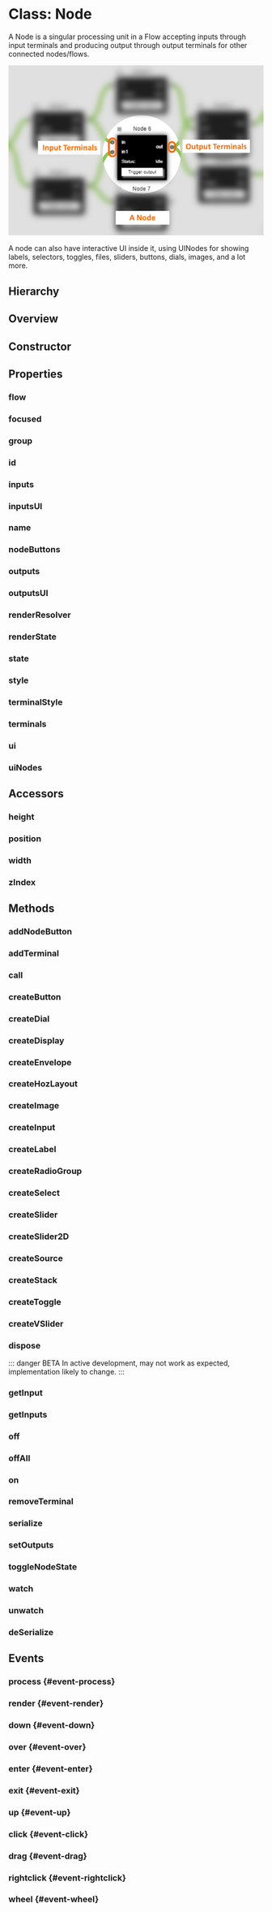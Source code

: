 # Class: Node

A Node is a singular processing unit in a <Ref to="./flow">Flow</Ref> accepting inputs through input <Ref to="./terminal">terminals</Ref> and producing output through output terminals for other connected nodes/flows.

<img class="zoomable" alt="Node example" src="/images/node-example.png" />

A node can also have interactive UI inside it, using <Ref to="./ui-node">UINodes</Ref> for showing labels, selectors, toggles, files, sliders, buttons, dials, images, and a lot more.

## Hierarchy

<Hierarchy
  :extend="{name: 'Hooks', link: './hooks'}"
  :implement="[
    {name: 'Events', link: '../interfaces/events.html'},
    {name: 'Serializable', link: '../interfaces/serializable.html'},
    {name: 'Renderable', link: '../interfaces/renderable.html'}
  ]"
/>

## Overview

<Overview :data="data" />

## Constructor

<Method type="constructor">
  <template v-slot:signature>
    new Node(<strong>flow: </strong><em><Ref to="./flow">Flow</Ref></em>,
    <strong>name: </strong><em>string</em>,
    <strong>position: </strong><em><Ref to="./vector">Vector</Ref></em>,
    <strong>width: </strong><em>number</em>,
    <strong>inputs: </strong><em><Ref to="../interfaces/serialized-terminal">SerializedTerminal</Ref>[]</em>,
    <strong>outputs: </strong><em><Ref to="../interfaces/serialized-terminal">SerializedTerminal</Ref>[]</em>,
    <strong>options?: </strong><em><Ref to="../interfaces/node-constructor-options">NodeConstructorOptions</Ref></em>):
    <em><Ref to="#class-node">Node</Ref></em>
  </template>
  <template v-slot:params>
    <Param name="flow"><em><Ref to="./flow">Flow</Ref></em></Param>
    <Param name="name">
      <em>string</em>
    </Param>
    <Param name="position">
      <em><Ref to="./vector">Vector</Ref></em>
    </Param>
    <Param name="width">
      <em>number</em>
    </Param>
    <Param name="inputs">
      <em><Ref to="../interfaces/serialized-terminal">SerializedTerminal</Ref>[]</em>
    </Param>
    <Param name="outputs">
      <em><Ref to="../interfaces/serialized-terminal">SerializedTerminal</Ref>[]</em>
    </Param>
    <Param name="options?">
      <em><Ref to="../interfaces/node-constructor-options">NodeConstructorOptions</Ref></em>
  <template v-slot:default-value>

  ```js
  {
    style: {},
    terminalStyle: {},
    state: {},
    id: getNewUUID() // dynamic
  }
  ```
  </template>
    </Param>
  </template>
</Method>

## Properties

### flow

<Property type="property" name="flow">
  <template v-slot:type>
    <em><Ref to="./flow">Flow</Ref></em>
  </template>
  <template v-slot:desc>
    Reference to the <Ref to="./flow">Flow</Ref> in which this node exists.
  </template>
</Property>

### focused

<Property type="property" name="focused">
  <template v-slot:type>
    <em>boolean</em>
  </template>
  <template v-slot:desc>
    Node's current focused state.
    <img class="zoomable" alt="Focused node" src="/images/focused-node-example.png" />
  </template>
</Property>

### group

<Property type="property" name="group">
  <template v-slot:type>
    <em><Ref to="./group">Group</Ref></em>
  </template>
  <template v-slot:desc>
    Reference to the <Ref to="./group">Group</Ref> if this node is grouped with other nodes.
  </template>
</Property>

### id

<Property type="property" name="id">
  <template v-slot:type>
    <em>string</em>
  </template>
  <template v-slot:desc>
    A unique identifier.
  </template>
</Property>

### inputs

<Property type="property" name="inputs">
  <template v-slot:type>
    <em><Ref to="./terminal">Terminal</Ref></em>
  </template>
  <template v-slot:desc>
    Reference to all the input terminals of the node.
  </template>
</Property>

### inputsUI

<Property type="property" name="inputsUI">
  <template v-slot:type>
    <em><Ref to="./terminal">Terminal</Ref></em>
  </template>
  <template v-slot:desc>
    Reference to all the input terminals of node that are bound to one of the <Ref to="./ui-node">UINodes</Ref>.<br/>
    For e.g. A Label can have it's own input/output terminal.
    <img class="zoomable" alt="Label inside node with input and output terminals" src="/images/label-terminals.png" />
  </template>
</Property>

### name

<Property type="property" name="name">
  <template v-slot:type>
    <em>string</em>
  </template>
  <template v-slot:desc>
    Display name of the node.
  </template>
</Property>

### nodeButtons

<Property type="property" name="nodeButtons">
  <template v-slot:type>
    <em>Map&lt;string, <Ref to="./node-button">NodeButton</Ref>&gt;</em>
  </template>
  <template v-slot:desc>
    Collection of all the <Ref to="./node-button">node-buttons</Ref> displayed besides the node's <Ref to="#name">name</Ref>.<br/>
    <img class="zoomable" alt="Node-button example" src="/images/node-button-example.png" />
  </template>
</Property>

### outputs

<Property type="property" name="outputs">
  <template v-slot:type>
    <em><Ref to="./terminal">Terminal</Ref></em>
  </template>
  <template v-slot:desc>
    Reference to all the output terminals of the node.
  </template>
</Property>

### outputsUI

<Property type="property" name="outputsUI">
  <template v-slot:type>
    <em><Ref to="./terminal">Terminal</Ref></em>
  </template>
  <template v-slot:desc>
    Reference to all the output terminals of node that are bound to one of the <Ref to="./ui-node">UINodes</Ref>.<br/>
    For e.g. A Label can have it's own input/output terminal.
    <img class="zoomable" alt="Label inside node with input and output terminals" src="/images/label-terminals.png" />
  </template>
</Property>

### renderResolver

<Property type="property" name="renderResolver">
  <template v-slot:type>
    {<br/>
      <span class="ml-1">
        <Optional class="mr-0p5" /><strong>node?: </strong>
        <Ref to="../interfaces/render-resolver">RenderResolver</Ref
        >&lt;<Ref to="#class-node">Node</Ref>,
        <Ref to="../interfaces/node-renderparams">NodeRenderParams</Ref>&gt;
      </span><br/>
      <span class="ml-1">
        <Optional class="mr-0p5" /><strong>nodeButton?: </strong>
        <Ref to="../interfaces/render-resolver">RenderResolver</Ref
        >&lt;<Ref to="./node-button">NodeButton</Ref>,
        <Ref to="../interfaces/node-button-renderparams">NodeButtonRenderParams</Ref>&gt;
      </span><br/>
      <span class="ml-1">
        <Optional class="mr-0p5" /><strong>terminal?: </strong>
        <Ref to="../interfaces/render-resolver">RenderResolver</Ref
        >&lt;<Ref to="./terminal">Terminal</Ref>,
        <Ref to="../interfaces/terminal-renderparams">TerminalRenderParams</Ref>&gt;
      </span><br/>
      <span class="ml-1">
        <Optional class="mr-0p5" /><strong>uiContainer?: </strong>
        <Ref to="../interfaces/render-resolver">RenderResolver</Ref
        >&lt;<Ref to="../nodeui/container">Container</Ref>,
        <Ref to="../interfaces/container-renderparams">ContainerRenderParams</Ref>&gt;
      </span>
    <br/>}
  </template>
  <template v-slot:desc>
  A <Ref to="../interfaces/render-resolver">RenderResolver</Ref> which is scoped to the Node instance.

  Any custom render functions specified using this resolver will only affect everything inside this node instance.
  </template>
  <template v-slot:default>{}</template>
</Property>

### renderState

<Property type="property" name="renderState">
  <template v-slot:type>
    <Ref to="../interfaces/render-state">RenderState</Ref>
  </template>
  <template v-slot:desc>
    The RenderState of a node is a collection of various states corresponding to Viewport visibility, maximized/minimized state and level-of-detail to show when zooming in/out. 
  </template>
  <template v-slot:default>
    <pre>
{
  viewport: <Ref to="../enums/viewport">ViewPort</Ref>.INSIDE,
  nodeState: <Ref to="../enums/node-state">NodeState</Ref>.MAXIMIZED,
  lod: <Ref to="../enums/lod">LOD</Ref>.LOD2
}</pre>
  </template>
</Property>

### state

<Property type="property" name="state">
  <template v-slot:type>
    <em><Ref to="../interfaces/record">Record</Ref>&lt;string, any&gt;</em>
  </template>
  <template v-slot:desc>
    A local reactive state of the node, properties defined within this state is two-way bindable with any <Ref to="./ui-node">UINode</Ref>.

  ```js
  let customNode = flow.createNode(
    "Custom Node",
    new Vector(50, 50), 170,
    {
      state: {
        name: "John Doe",
        age: 24
      }
    }
  );
  ```
  </template>
</Property>

### style

<Property type="property" name="style">
  <template v-slot:type>
    <em><Ref to="../interfaces/node-style">NodeStyle</Ref></em>
  </template>
  <template v-slot:default>

  ```js
  {
    font: 'arial',
    fontSize: '.75rem',
    titleFont: 'arial',
    titleFontSize: '.85rem',
    color: '#000',
    titleColor: '#000',
    maximizeButtonColor: 'darkgrey',
    nodeButtonSize: 10,
    nodeButtonSpacing: 5,
    expandButtonColor: '#000',
    minimizedTerminalColor: 'green',
    outlineColor: '#000',
    padding: 10,
    spacing: 10,
    rowHeight: 20,
    titleHeight: 29,
    terminalRowHeight: 24,
    terminalStripMargin: 8
  }
  ```
  </template>
</Property>

### terminalStyle

<Property type="property" name="terminalStyle">
  <template v-slot:type>
    <em><Ref to="../interfaces/terminal-style">TerminalStyle</Ref></em>
  </template>
</Property>

### terminals

<Property type="property" name="terminals">
  <template v-slot:type>
    <em>Map&lt;string, <Ref to="./terminal">Terminal</Ref>&gt;</em>
  </template>
  <template v-slot:desc>
    Reference to all the terminals (inputs/outputs) of the node mapped to their id's.
  </template>
</Property>

### ui

<Property type="property" name="ui">
  <template v-slot:type>
    <em><Ref to="../nodeui/container">Container</Ref></em>
  </template>
  <template v-slot:desc>
    Reference to the UI Container which is also the root <Ref to="./ui-node">UINode</Ref>.
  </template>
</Property>

### uiNodes

<Property type="property" name="uiNodes">
  <template v-slot:type>
    <em>Map&lt;string, <Ref to="./ui-node">UINode</Ref>&gt;</em>
  </template>
  <template v-slot:desc>
    Reference to all the UINodes.
  </template>
</Property>

## Accessors

### height

<Property type="accessor" name="height">
  <template v-slot:type>
    <em>number</em>
  </template>
</Property>

### position

<Property type="accessor" name="position">
  <template v-slot:type>
    <em><Ref to="./vector">Vector</Ref></em>
  </template>
</Property>

### width

<Property type="accessor" name="width">
  <template v-slot:type>
    <em>number</em>
  </template>
</Property>

### zIndex

<Property type="accessor" name="zIndex">
  <template v-slot:type>
    <em>number</em>
  </template>
</Property>

## Methods

### addNodeButton

<Method type="method">
  <template v-slot:signature>
    addNodeButton(<strong>callback: </strong><em>() => void</em>,
    <strong>render: </strong><em><Ref to="../interfaces/render-function">RenderFunction</Ref>&lt;<Ref to="./node-button">NodeButton</Ref>, <Ref to="../interfaces/node-button-render-params">NodeButtonRenderParams</Ref>&gt;</em>,
    <strong>align: </strong><em><Ref to="../enums/align">Align</Ref></em>):
    <em><Ref to="./node-button">NodeButton</Ref></em>
  </template>
  <template v-slot:params>
    <Param name="callback"><em>() => void</em></Param>
    <Param name="render">
      <em><Ref to="../interfaces/render-function">RenderFunction</Ref>&lt;<Ref to="./node-button">NodeButton</Ref>, <Ref to="../interfaces/node-button-render-params">NodeButtonRenderParams</Ref>&gt;</em>
    </Param>
    <Param name="align"><em><Ref to="../enums/align">Align</Ref></em></Param>
  </template>
  <template v-slot:example>

  ```js
  node.addNodeButton(
    () => doSomething(),
    (
      context: CanvasRenderingContext2D,
      params: NodeButtonRenderParams,
      nodeButton: NodeButton
    ) => {
      let style = nodeButton.node.style;

      context.strokeStyle = style.color;
      context.beginPath();
      context.arc(params.position.x, params.position.y, 10, 0, 2 * Math.PI);
      context.closePath();

      context.stroke();
    },
    Align.Right
  );
  ```
  </template>
</Method>

### addTerminal

<Method type="method">
  <template v-slot:signature>
    addTerminal(<strong>terminal: </strong><em><Ref to="./terminal">Terminal</Ref> | <Ref to="../interfaces/serialized-terminal">SerializedTerminal</Ref></em>):
    <em>void</em>
  </template>
  <template v-slot:params>
    <Param name="terminal">
      <em><Ref to="./terminal">Terminal</Ref> | <Ref to="../interfaces/serialized-terminal">SerializedTerminal</Ref></em>
    </Param>
  </template>
  <template v-slot:example>

  ```js
  node.addTerminal(
    new Terminal(
      node,
      TerminalType.IN,
      "string",
      "first-name"
    )
  );
  ```
  </template>
</Method>

### call

<Method type="method-inherited">
  <template v-slot:signature>
    call(<strong>eventKey: </strong><em>string</em>, <strong>...args: </strong><em>any</em>):
    <em>void</em>
  </template>
  <template v-slot:inherit>
    <Icon type="inherited" />from <Ref to="./hooks">Hooks</Ref>.<Ref to="./hooks#call">call</Ref>
  </template>
</Method>

### createButton

<Method type="method">
  <template v-slot:signature>
    createButton(<strong>text: </strong><em>string</em>, <strong>options?: </strong><em><Ref to="../interfaces/button-creator-options">ButtonCreatorOptions</Ref></em>):
    <em><Ref to="../nodeui/button">Button</Ref></em>
  </template>
  <template v-slot:params>
    <Param name="text">
      <em>string</em><br/>
      Text to display on button.
    </Param>
    <Param name="options?">
      <em><Ref to="../interfaces/button-creator-options">ButtonCreatorOptions</Ref></em>
    </Param>
  </template>
  <template v-slot:desc>
    Creates a new button.
  </template>
  <template v-slot:example>

  ```js
  let button = node.createButton('Click me');
  node.ui.append(button);
  ```
  <img class="zoomable" alt="Node UI Button example" src="/images/node-ui-button-example.png" />
  </template>
  <template v-slot:return>
    <em><Ref to="../nodeui/button">Button</Ref></em>
  </template>
</Method>

### createDial

<Method type="method">
  <template v-slot:signature>
    createDial(<strong>min: </strong><em>number</em>,
    <strong>max: </strong><em>number</em>,
    <strong>size: </strong><em>number</em>,
    <strong>options?: </strong><em><Ref to="../interfaces/dial-creator-options">DialCreatorOptions</Ref></em>):
    <em><Ref to="../nodeui/dial">Dial</Ref></em>
  </template>
  <template v-slot:params>
    <Param name="min">
      <em>number</em>
    </Param>
    <Param name="max">
      <em>number</em>
    </Param>
    <Param name="size">
      <em>number</em>
    </Param>
    <Param name="options?">
      <em><Ref to="../interfaces/dial-creator-options">DialCreatorOptions</Ref></em>
    </Param>
  </template>
  <template v-slot:desc>
    Creates a new radial dial.
  </template>
  <template v-slot:example>

  ```js
  let node = flow.createNode('Node', new Vector(50, 50), 150, {
    state: { dialValue: 65 }
  });

  let dial = node.createDial(0, 100, 100, { propName: 'dialValue'});
  let label = node.createLabel(
    node.state.dialValue, {
      propName: 'dialValue',
      style: { align: Align.Center, fontSize: '14px', precision: 0 }
    }
  );

  node.ui.append([dial, label]);
  ```
  <img class="zoomable" alt="Node UI Dial example" src="/images/node-ui-dial-example.png" />
  </template>
  <template v-slot:return>
    <em><Ref to="../nodeui/dial">Dial</Ref></em>
  </template>
</Method>

### createDisplay

<Method type="method">
  <template v-slot:signature>
    createDisplay(<strong>height: </strong><em>number</em>,
    <strong>renderers: </strong><em><Ref to="../interfaces/custom-renderer-config">CustomRendererConfig</Ref>[]</em>,
    <strong>options?: </strong><em><Ref to="../interfaces/display-creator-options">DisplayCreatorOptions</Ref></em>):
    <em><Ref to="../nodeui/display">Display</Ref></em>
  </template>
  <template v-slot:params>
    <Param name="height">
      <em>number</em>
    </Param>
    <Param name="renderers">
      <em><Ref to="../interfaces/custom-renderer-config">CustomRendererConfig</Ref>[]</em>
    </Param>
    <Param name="options?">
      <em><Ref to="../interfaces/display-creator-options">DisplayCreatorOptions</Ref></em>
    </Param>
  </template>
  <template v-slot:desc>
    Creates a new fully-customized rendering display.
  </template>
  <template v-slot:example>

  ```js
  let node = flow.createNode('Node', new Vector(50, 50), 230);

  let display = node.createDisplay(150, [{
    auto: true,
    clear: true,
    renderer: (context, width, height) => {
      for (let i = 0 ; i < 100 ; i++) {
        context.fillStyle = Color.Random().hexValue;
        context.fillRect(Math.random() * width, Math.random() * height, 5, 5);
      }
      return true;
    }
  }]);

  node.ui.append(display);
  ```
  <img class="zoomable" alt="Node UI Display example" src="/images/node-ui-display-example.png" />
  </template>
  <template v-slot:return>
    <em><Ref to="../nodeui/display">Display</Ref></em>
  </template>
</Method>

### createEnvelope

<Method type="method">
  <template v-slot:signature>
    createEnvelope(<strong>height: </strong><em>number</em>,
    <strong>values?: </strong><em><Ref to="./vector">Vector</Ref>[]</em>,
    <strong>options?: </strong><em><Ref to="../interfaces/envelope-creator-options">EnvelopeCreatorOptions</Ref></em>):
    <em><Ref to="../nodeui/envelope">Envelope</Ref></em>
  </template>
  <template v-slot:params>
    <Param name="height">
      <em>number</em>
    </Param>
    <Param name="values?">
      <em><Ref to="./vector">Vector</Ref>[]</em>
    </Param>
    <Param name="options?">
      <em><Ref to="../interfaces/envelope-creator-options">EnvelopeCreatorOptions</Ref></em>
    </Param>
  </template>
  <template v-slot:desc>
    Creates an interactive linear envelope.
  </template>
  <template v-slot:example>

  ```js
  let node = flow.createNode('Node', new Vector(50, 50), 230);

  let envelope = node.createEnvelope(150, [
    new Vector(.1, .1),
    new Vector(.3, .8),
    new Vector(.75, .3),
    new Vector(.9, .7)
  ]);

  node.ui.append(envelope);
  ```
  <img class="zoomable" alt="Node UI Envelope example" src="/images/node-ui-envelope-example.png" />
  </template>
  <template v-slot:return>
    <em><Ref to="../nodeui/envelope">Envelope</Ref></em>
  </template>
</Method>

### createHozLayout

<Method type="method">
  <template v-slot:signature>
    createHozLayout(<strong>childs?: </strong><em><Ref to="./ui-node">UINode</Ref>[]</em>,
    <strong>options?: </strong><em><Ref to="../interfaces/horizontal-layout-creator-options">HorizontalLayoutCreatorOptions</Ref></em>):
    <em><Ref to="../nodeui/horizontal-layout">HorizontalLayout</Ref></em>
  </template>
  <template v-slot:params>
    <Param name="childs?">
      <em><Ref to="./ui-node">UINode</Ref>[]</em>
    </Param>
    <Param name="options?">
      <em><Ref to="../interfaces/horizontal-layout-creator-options">HorizontalLayoutCreatorOptions</Ref></em>
    </Param>
  </template>
  <template v-slot:desc>
    Creates a horizontal layout.
  </template>
  <template v-slot:example>

  ```js
  let node = flow.createNode('Node', new Vector(50, 50), 230);

  let hozLayout = node.createHozLayout([
    node.createLabel('W: 0.2', {
      style: { grow: .2, backgroundColor: '#0f0', align: Align.Center }
    }),
    node.createLabel('W: 0.5', {
      style: { grow: .5, backgroundColor: '#e0e', align: Align.Center }
    }),
    node.createLabel('W: 0.3', {
      style: { grow: .3, backgroundColor: '#0ff', align: Align.Center }
    }),
  ]);

  node.ui.append(hozLayout);
  ```
  <img class="zoomable" alt="Node UI Horizontal Layout example" src="/images/node-ui-hoz-layout-example.png" />
  </template>
  <template v-slot:return>
    <em><Ref to="../nodeui/horizontal-layout">HorizontalLayout</Ref></em>
  </template>
</Method>

### createImage

<Method type="method">
  <template v-slot:signature>
    createImage(<strong>source: </strong><em>string</em>,
    <strong>options?: </strong><em><Ref to="../interfaces/image-creator-options">ImageCreatorOptions</Ref></em>):
    <em><Ref to="../nodeui/image">Image</Ref></em>
  </template>
  <template v-slot:params>
    <Param name="source">
      <em>string</em>
    </Param>
    <Param name="options?">
      <em><Ref to="../interfaces/image-creator-options">ImageCreatorOptions</Ref></em>
    </Param>
  </template>
  <template v-slot:desc>
    Creates an Image.
  </template>
  <template v-slot:example>

  ```js
  let node = flow.createNode('Node', new Vector(50, 50), 230);
  let image = node.createImage('/assets/hero.png', {
    style: { align: Align.Center }
  });
  node.ui.append(image);
  ```
  <img class="zoomable" alt="Node UI Image example" src="/images/node-ui-image-example.png" />
  </template>
  <template v-slot:return>
    <em><Ref to="../nodeui/image">Image</Ref></em>
  </template>
</Method>

### createInput

<Method type="method">
  <template v-slot:signature>
    createInput(<strong>options?: </strong><em><Ref to="../interfaces/input-creator-options">InputCreatorOptions</Ref></em>):
    <em><Ref to="../nodeui/input">Input</Ref></em>
  </template>
  <template v-slot:params>
    <Param name="options?">
      <em><Ref to="../interfaces/input-creator-options">InputCreatorOptions</Ref></em>
    </Param>
  </template>
  <template v-slot:desc>
    Creates a text input.
  </template>
  <template v-slot:example>

  ```js
  let node = flow.createNode('Node', new Vector(50, 50), 230);
  let input = node.createInput({ value: 'Sample Text'});
  node.ui.append(input);
  ```
  <img class="zoomable" alt="Node UI Input example" src="/images/node-ui-input-example.png" />
  </template>
  <template v-slot:return>
    <em><Ref to="../nodeui/input">Input</Ref></em>
  </template>
</Method>

### createLabel

<Method type="method">
  <template v-slot:signature>
    createLabel(<strong>text: </strong><em>string | number</em>,
    <strong>options?: </strong><em><Ref to="../interfaces/label-creator-options">LabelCreatorOptions</Ref></em>):
    <em><Ref to="../nodeui/label">Label</Ref></em>
  </template>
  <template v-slot:params>
    <Param name="text">
      <em>string | number</em>
    </Param>
    <Param name="options?">
      <em><Ref to="../interfaces/label-creator-options">LabelCreatorOptions</Ref></em>
    </Param>
  </template>
  <template v-slot:desc>
    Creates a label.
  </template>
  <template v-slot:example>

  ```js
  let node = flow.createNode('Node', new Vector(50, 50), 230);
  let label = node.createLabel('Sample Label');
  node.ui.append(label);
  ```
  <img class="zoomable" alt="Node UI Label example" src="/images/node-ui-label-example.png" />
  </template>
  <template v-slot:return>
    <em><Ref to="../nodeui/label">Label</Ref></em>
  </template>
</Method>

### createRadioGroup

<Method type="method">
  <template v-slot:signature>
    createRadioGroup(<strong>values?: </strong><em>string[]</em>,
    <strong>selected?: </strong><em>string</em>,
    <strong>options?: </strong><em><Ref to="../interfaces/radio-group-creator-options">RadioGroupCreatorOptions</Ref></em>):
    <em><Ref to="../nodeui/radio-group">RadioGroup</Ref></em>
  </template>
  <template v-slot:params>
    <Param name="values?">
      <em>string[]</em>
    </Param>
    <Param name="selected?">
      <em>string</em>
    </Param>
    <Param name="options?">
      <em><Ref to="../interfaces/radio-group-creator-options">RadioGroupCreatorOptions</Ref></em>
    </Param>
  </template>
  <template v-slot:desc>
    Creates a radio-group.
  </template>
  <template v-slot:example>

  ```js
  let node = flow.createNode('Node', new Vector(50, 50), 230);
  let radioGroup = node.createRadioGroup(
    ['Sample A', 'Sample B', 'Sample C'],
    'Sample B'
  );
  node.ui.append(radioGroup);
  ```
  <img class="zoomable" alt="Node UI Radio-group example" src="/images/node-ui-radio-group-example.png" />
  </template>
  <template v-slot:return>
    <em><Ref to="../nodeui/radio-group">RadioGroup</Ref></em>
  </template>
</Method>

### createSelect

<Method type="method">
  <template v-slot:signature>
    createSelect(<strong>values?: </strong><em>string[]</em>,
    <strong>options?: </strong><em><Ref to="../interfaces/select-creator-options">SelectCreatorOptions</Ref></em>):
    <em><Ref to="../nodeui/select">Select</Ref></em>
  </template>
  <template v-slot:params>
    <Param name="values?">
      <em>string[]</em>
    </Param>
    <Param name="options?">
      <em><Ref to="../interfaces/select-creator-options">SelectCreatorOptions</Ref></em>
    </Param>
  </template>
  <template v-slot:desc>
    Creates a select.
  </template>
  <template v-slot:example>

  ```js
  let node = flow.createNode('Node', new Vector(50, 50), 230, {
    style: { rowHeight: 10}
  });
  let select = node.createSelect(['Sample A', 'Sample B', 'Sample C']);
  node.ui.append(select);
  ```
  <img class="zoomable" alt="Node UI Select example" src="/images/node-ui-select-example.png" />
  </template>
  <template v-slot:return>
    <em><Ref to="../nodeui/select">Select</Ref></em>
  </template>
</Method>

### createSlider

<Method type="method">
  <template v-slot:signature>
    createSlider(<strong>min: </strong><em>number</em>,
    <strong>max: </strong><em>number</em>,
    <strong>options?: </strong><em><Ref to="../interfaces/slider-creator-options">SliderCreatorOptions</Ref></em>):
    <em><Ref to="../nodeui/slider">Slider</Ref></em>
  </template>
  <template v-slot:params>
    <Param name="min">
      <em>number</em>
    </Param>
    <Param name="max">
      <em>number</em>
    </Param>
    <Param name="options?">
      <em><Ref to="../interfaces/slider-creator-options">SliderCreatorOptions</Ref></em>
    </Param>
  </template>
  <template v-slot:desc>
    Creates a Horizontal Slider.
  </template>
  <template v-slot:example>

  ```js
  let node = flow.createNode('Node', new Vector(50, 50), 230, {
    style: { rowHeight: 10 },
    state: { sliderValue: -18 }
  });
  let hozLayout = node.createHozLayout([
    node.createSlider(-100, 100, {
      propName: 'sliderValue',
      style: { grow: .8 }
    }),
    node.createLabel(node.state.sliderValue, {
      propName: 'sliderValue',
      style: { grow: .2, align: Align.Center, precision: 0 }
    })
  ]);
  node.ui.append(hozLayout);
  ```
  <img class="zoomable" alt="Node UI Horizontal Slider example" src="/images/node-ui-h-slider-example.png" />
  </template>
  <template v-slot:return>
    <em><Ref to="../nodeui/slider">Slider</Ref></em>
  </template>
</Method>

### createSlider2D

<Method type="method">
  <template v-slot:signature>
    createSlider2D(<strong>options?: </strong><em><Ref to="../interfaces/slider2d-creator-options">Slider2DCreatorOptions</Ref></em>):
    <em><Ref to="../nodeui/slider2d">Slider2D</Ref></em>
  </template>
  <template v-slot:params>
    <Param name="options?">
      <em><Ref to="../interfaces/slider2d-creator-options">Slider2DCreatorOptions</Ref></em>
    </Param>
  </template>
  <template v-slot:desc>
    Creates an XY 2D Slider.
  </template>
  <template v-slot:example>

  ```js
  let node = flow.createNode('Node', new Vector(50, 50), 230, {
    style: { rowHeight: 10 },
  });
  let slider2D = node.createSlider2D({
    height: 100,
    value: new Vector(.2, .8)
  });
  node.ui.append(slider2D);
  ```
  <img class="zoomable" alt="Node UI 2D Slider example" src="/images/node-ui-2d-slider-example.png" />
  </template>
  <template v-slot:return>
    <em><Ref to="../nodeui/slider2d">Slider2D</Ref></em>
  </template>
</Method>

### createSource

<Method type="method">
  <template v-slot:signature>
    createSource(<strong>options?: </strong><em><Ref to="../interfaces/source-creator-options">SourceCreatorOptions</Ref></em>):
    <em><Ref to="../nodeui/source">Source</Ref></em>
  </template>
  <template v-slot:params>
    <Param name="options?">
      <em><Ref to="../interfaces/source-creator-options">SourceCreatorOptions</Ref></em>
    </Param>
  </template>
  <template v-slot:desc>
    Creates a file input.
  </template>
  <template v-slot:example>

  ```js
  let node = flow.createNode('Node', new Vector(50, 50), 230, {
    style: { rowHeight: 20 },
  });
  let source = node.createSource();
  node.ui.append(source);
  ```
  <img class="zoomable" alt="Node UI Source example" src="/images/node-ui-source-example.png" />
  </template>
  <template v-slot:return>
    <em><Ref to="../nodeui/source">Source</Ref></em>
  </template>
</Method>

### createStack

<Method type="method">
  <template v-slot:signature>
    createStack(<strong>options?: </strong><em><Ref to="../interfaces/stack-creator-options">StackCreatorOptions</Ref></em>):
    <em><Ref to="../nodeui/source">Source</Ref></em>
  </template>
  <template v-slot:params>
    <Param name="options?">
      <em><Ref to="../interfaces/stack-creator-options">StackCreatorOptions</Ref></em>
    </Param>
  </template>
  <template v-slot:desc>
    Creates a vertical layout.
  </template>
  <template v-slot:example>

  ```js
  let node = flow.createNode('Node', new Vector(50, 50), 230);
  let stack = node.createStack({
    childs: [
      node.createLabel('A', {
        height: 20,
        style: { backgroundColor: '#0f0', align: Align.Center }
      }),
      node.createLabel('B', {
        height: 60,
        style: { backgroundColor: '#e0e', align: Align.Center }
      }),
      node.createLabel('C', {
        height: 30,
        style: { backgroundColor: '#0ff', align: Align.Center }
      })
    ],
    spacing: 5
  });
  node.ui.append(stack);
  ```
  <img class="zoomable" alt="Node UI Stack example" src="/images/node-ui-stack-example.png" />
  </template>
  <template v-slot:return>
    <em><Ref to="../nodeui/stack">Stack</Ref></em>
  </template>
</Method>

### createToggle

<Method type="method">
  <template v-slot:signature>
    createToggle(<strong>options?: </strong><em><Ref to="../interfaces/toggle-creator-options">ToggleCreatorOptions</Ref></em>):
    <em><Ref to="../nodeui/toggle">Toggle</Ref></em>
  </template>
  <template v-slot:params>
    <Param name="options?">
      <em><Ref to="../interfaces/toggle-creator-options">ToggleCreatorOptions</Ref></em>
    </Param>
  </template>
  <template v-slot:desc>
    Creates a Toggle.
  </template>
  <template v-slot:example>

  ```js
  let node = flow.createNode('Node', new Vector(50, 50), 230, {
    style: { rowHeight: 10 }
  });
  let toggle = node.createToggle();
  node.ui.append(toggle);
  ```
  <img class="zoomable" alt="Node UI Toggle example" src="/images/node-ui-toggle-example.png" />
  </template>
  <template v-slot:return>
    <em><Ref to="../nodeui/toggle">Toggle</Ref></em>
  </template>
</Method>

### createVSlider

<Method type="method">
  <template v-slot:signature>
    createVSlider(<strong>min: </strong><em>number</em>,
    <strong>max: </strong><em>number</em>,
    <strong>options?: </strong><em><Ref to="../interfaces/v-slider-creator-options">VSliderCreatorOptions</Ref></em>):
    <em><Ref to="../nodeui/v-slider">VSlider</Ref></em>
  </template>
  <template v-slot:params>
    <Param name="min">
      <em>number</em>
    </Param>
    <Param name="max">
      <em>number</em>
    </Param>
    <Param name="options?">
      <em><Ref to="../interfaces/v-slider-creator-options">VSliderCreatorOptions</Ref></em>
    </Param>
  </template>
  <template v-slot:desc>
    Creates a Vertical Slider.
  </template>
  <template v-slot:example>

  ```js
  let node = flow.createNode('Node', new Vector(50, 50), 230, {
    state: { vSliderValue: -22}
  });
  let stack = node.createStack({ childs: [
    node.createVSlider(-50, 50, {
      height: 150,
      propName: 'vSliderValue'
    }),
    node.createLabel(node.state.vSliderValue, {
      propName: 'vSliderValue',
      style: { align: Align.Center, fontSize: '16px' }
    })
  ], style: { spacing: 20 } });
  node.ui.append(stack);
  ```
  <img class="zoomable" alt="Node UI VSlider example" src="/images/node-ui-v-slider-example.png" />
  </template>
  <template v-slot:return>
    <em><Ref to="../nodeui/v-slider">VSlider</Ref></em>
  </template>
</Method>

### dispose

::: danger BETA
In active development, may not work as expected, implementation likely to change.
:::

<Method type="method">
  <template v-slot:signature>
    dispose():
    <em>void</em>
  </template>
  <template v-slot:desc>
    Remove node from the <Ref to="./flow">Flow</Ref>.
  </template>
</Method>

### getInput

<Method type="method">
  <template v-slot:signature>
    getInput(<strong>terminal: </strong><em>string | number</em>):
    <em>any</em>
  </template>
  <template v-slot:desc>
    Get input data from the terminal's name or its index.
  </template>
</Method>

### getInputs

<Method type="method">
  <template v-slot:signature>
    getInputs():
    <em>any[]</em>
  </template>
  <template v-slot:desc>
    Get an array of all the inputs to the node.
  </template>
</Method>

### off

<Method type="method-inherited">
  <template v-slot:signature>
    off(<strong>eventKey: </strong><em>string</em>, <strong>id: </strong><em>number</em>):
    <em>void</em>
  </template>
  <template v-slot:inherit>
    <Icon type="inherited" />from <Ref to="./hooks">Hooks</Ref>.<Ref to="./hooks#off">off</Ref>
  </template>
</Method>

### offAll

<Method type="method-inherited">
  <template v-slot:signature>
    offAll():
    <em>void</em>
  </template>
  <template v-slot:inherit>
    <Icon type="inherited" />from <Ref to="./hooks">Hooks</Ref>.<Ref to="./hooks#offall">offAll</Ref>
  </template>
</Method>

### on

<Method type="method-inherited">
  <template v-slot:signature>
    on(<strong>eventKey: </strong><em>string</em>, <strong>callback: </strong><em>(...args: any) => void</em>):
    <em>number</em>
  </template>
  <template v-slot:inherit>
    <Icon type="inherited" />from <Ref to="./hooks">Hooks</Ref>.<Ref to="./hooks#on">on</Ref>
  </template>
  <template v-slot:desc>
    <br/>
    See <Ref to="#events">Events</Ref>.
  </template>
</Method>

### removeTerminal

<Method type="method">
  <template v-slot:signature>
    removeTerminal(<strong>terminal: </strong><em><Ref to="./terminal">Terminal</Ref></em>):
    <em>void</em>
  </template>
  <template v-slot:params>
    <Param name="terminal">
      <em><Ref to="./terminal">Terminal</Ref></em>
    </Param>
  </template>
  <template v-slot:desc>
    Removes specified terminal from the node.
  </template>
</Method>

### serialize

<Method type="method-implementation">
  <template v-slot:signature>
    serialize():
    <em><Ref to="../interfaces/serialized-node">SerializedNode</Ref></em>
  </template>
  <template v-slot:inherit>
    <Icon valign="bottom" type="implementation" /> of <Ref to="../interfaces/serializable">Serializable</Ref>.<Ref to="../interfaces/serializable#serialize">serialize</Ref>
  </template>
  <template v-slot:return><em><Ref to="../interfaces/serialized-node">SerializedNode</Ref></em></template>
</Method>

### setOutputs

<Method type="method">
  <template v-slot:signature>
    setOutputs(<strong>outputs: </strong><em>string | number | <Ref to="../interfaces/record">Record</Ref>&lt;string, any&gt;</em>,
    <strong>data?: </strong><em>any</em>):
    <em>void</em>
  </template>
  <template v-slot:params>
    <Param name="setOutputs">
      <em>string | number | <Ref to="../interfaces/record">Record</Ref>&lt;string, any&gt;</em>
    </Param>
    <Param name="data?">
      <em>any</em>
    </Param>
  </template>
  <template v-slot:desc>
    Set outputs on one or more output terminals.
  </template>
  <template v-slot:example>
  Setting output on single terminal using it's name:

  ```js
  node.setOutputs('first-name', 'John');
  ```

  Setting output on single terminal using it's index:

  ```js
  node.setOutputs(2, 'John');
  ```

  Setting output on mulitple terminals at once:

  ```js
  node.setOutputs({
    'first-name': 'John',
    'last-name': 'Doe',
    age: 24
  });
  ```
  </template>
  <template v-slot:return>
    void
  </template>
</Method>


### toggleNodeState

<Method type="method">
  <template v-slot:signature>
    toggleNodeState():
    <em>void</em>
  </template>
  <template v-slot:desc>
    Toggles between maximized and minimized state.
    <img class="zoomable" alt="Node-state toggle example" src="/images/toggle-nodestate-example.png" />
  </template>
  <template v-slot:return>void</template>
</Method>

### watch

<Method type="method">
  <template v-slot:signature>
    watch(<strong>propName: </strong><em>string</em>,
    <strong>callback: </strong><em>(oldVal: any, newVal: any) => void</em>):
    <em>number</em>
  </template>
  <template v-slot:params>
    <Param name="propName">
      <em>string</em><br/>
      The name of the prop defined in <Ref to="#state">state</Ref> that needs to be watched for changes.
    </Param>
    <Param name="callback">
      <Function class="mr-0p5" /><em>(oldVal: any, newVal: any) => void</em><br/>
      Callback that needs to be triggered whenever specified prop's value changes.
    </Param>
  </template>
  <template v-slot:desc>
    Watch for changes on any prop defined in <Ref to="#state">state</Ref>.
  </template>
  <template v-slot:return>
    number<br/>
    A numbered id that can be used to <Ref to="#unwatch">unwatch</Ref>.
  </template>
</Method>

### unwatch

<Method type="method">
  <template v-slot:signature>
    unwatch(<strong>propName: </strong><em>string</em>,
    <strong>id: </strong><em>number</em>):
    <em>void</em>
  </template>
  <template v-slot:params>
    <Param name="propName">
      <em>string</em><br/>
      The name of the prop defined in <Ref to="#state">state</Ref> that needs to be un-watched.
    </Param>
    <Param name="id">
      <em>number</em><br/>
      A numbered id returned when doing <Ref to="#watch">watch</Ref>.
    </Param>
  </template>
  <template v-slot:desc>
    Unwatch any prop defined in <Ref to="#state">state</Ref>.
  </template>
  <template v-slot:return>
    void
  </template>
</Method>

### deSerialize

<Method type="method-static">
  <template v-slot:signature>
    deSerialize(<strong>flow: </strong><em><Ref to="./flow">Flow</Ref></em>,
    <strong>data: </strong><em><Ref to="../interfaces/serialized-node">SerializedNode</Ref></em>):
    <em><Ref to="#class-node">Node</Ref></em>
  </template>
  <template v-slot:params>
    <Param name="flow"><em><Ref to="./flow">Flow</Ref></em></Param>
    <Param name="data"><em><Ref to="../interfaces/serialized-node">SerializedNode</Ref></em></Param>
  </template>
  <template v-slot:return><em><Ref to="#class-node">Node</Ref></em></template>
</Method>

## Events

### process <Icon type="event" /> {#event-process}

<Event type="event">
  <template v-slot:desc>
    When the node is triggered for processing due to new/changed input.
  </template>
</Event>

### render <Icon type="event" /> {#event-render}

<Event type="event">
  <template v-slot:desc>
    When a single render cycle completes for this node instance.
  </template>
</Event>

### down <Icon type="event" /> {#event-down}

<Event type="event">
  <template v-slot:desc>
    When touch down or mouse left down occurs on the node.
  </template>
</Event>

### over <Icon type="event" /> {#event-over}

<Event type="event">
  <template v-slot:desc>
    When mouse over happens on the node.
  </template>
</Event>

### enter <Icon type="event" /> {#event-enter}

<Event type="event">
  <template v-slot:desc>
    When mouse enter happens on the node.
  </template>
</Event>

### exit <Icon type="event" /> {#event-exit}

<Event type="event">
  <template v-slot:desc>
    When mouse exit happens on the node
  </template>
</Event>

### up <Icon type="event" /> {#event-up}

<Event type="event">
  <template v-slot:desc>
    When touch up or mouse left up happens on the node.
  </template>
</Event>

### click <Icon type="event" /> {#event-click}

<Event type="event">
  <template v-slot:desc>
    When tap or mouse click happens on the node.
  </template>
</Event>

### drag <Icon type="event" /> {#event-drag}

<Event type="event">
  <template v-slot:desc>
    When touch or mouse drag happens on the node.
  </template>
</Event>

### rightclick <Icon type="event" /> {#event-rightclick}

<Event type="event">
  <template v-slot:desc>
    When mouse right-click happens on the node.
  </template>
</Event>

### wheel <Icon type="event" /> {#event-wheel}

<Event type="event">
  <template v-slot:desc>
    When mouse scroll happens on the node.
  </template>
</Event>

<script setup>
import data from '../../../../../reflections/api/classes/node.json';
</script>
